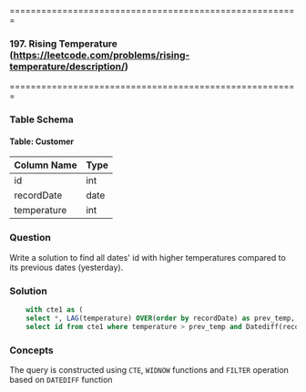 =======================================================
### 197. Rising Temperature (https://leetcode.com/problems/rising-temperature/description/)
=======================================================

### Table Schema

#### Table: Customer

| Column Name   | Type    |
|---------------|---------|
| id            | int     |
| recordDate    | date    |
| temperature   | int     |


### Question

Write a solution to find all dates' id with higher temperatures compared to its previous dates (yesterday).


### Solution

```sql
    with cte1 as (
    select *, LAG(temperature) OVER(order by recordDate) as prev_temp, LAG(recordDate) Over(order by recordDate) as prev_date from Weather)
    select id from cte1 where temperature > prev_temp and Datediff(recordDate, prev_date) = 1
```

### Concepts

The query is constructed using `CTE`, `WIDNOW` functions and `FILTER` operation based on `DATEDIFF` function